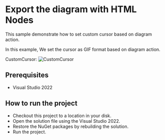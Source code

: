 # Export the diagram with HTML Nodes

This sample demonstrate how to set custom cursor based on diagram action. 


In this example, We set the cursor as GIF format based on diagram action.


CustomCursor:
![CustomCursor](https://user-images.githubusercontent.com/77827252/214882628-7ba522ae-ff7a-4d33-92f8-071f1114f133.gif)

## Prerequisites

* Visual Studio 2022

## How to run the project

* Checkout this project to a location in your disk.
* Open the solution file using the Visual Studio 2022.
* Restore the NuGet packages by rebuilding the solution.
* Run the project.